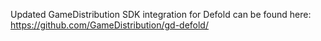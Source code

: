 Updated GameDistribution SDK integration for Defold can be found here: https://github.com/GameDistribution/gd-defold/
